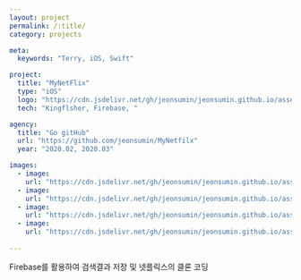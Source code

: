 ```yaml
---
layout: project
permalink: /:title/
category: projects

meta:
  keywords: "Terry, iOS, Swift"

project:
  title: "MyNetFlix"
  type: "iOS"
  logo: "https://cdn.jsdelivr.net/gh/jeonsumin/jeonsumin.github.io/assets/images/projects/MyNetflix/myNetflix.png"
  tech: "Kingflsher, Firebase, "

agency:
  title: "Go gitHub"
  url: "https://github.com/jeonsumin/MyNetfilx"
  year: "2020.02, 2020.03"

images:
  - image:
    url: "https://cdn.jsdelivr.net/gh/jeonsumin/jeonsumin.github.io/assets/images/projects/MyNetflix/netflix_main.png"
  - image:
    url: "https://cdn.jsdelivr.net/gh/jeonsumin/jeonsumin.github.io/assets/images/projects/MyNetflix/netflix_search.png"
  - image:
    url: "https://cdn.jsdelivr.net/gh/jeonsumin/jeonsumin.github.io/assets/images/projects/MyNetflix/netflix_searchResult.png"
  - image:
    url: "https://cdn.jsdelivr.net/gh/jeonsumin/jeonsumin.github.io/assets/images/projects/MyNetflix/netflix_moviePlay.png"
    
---
```

<p> Firebase를 활용하여 검색결과 저장 및 넷플릭스의 클론 코딩 </p>